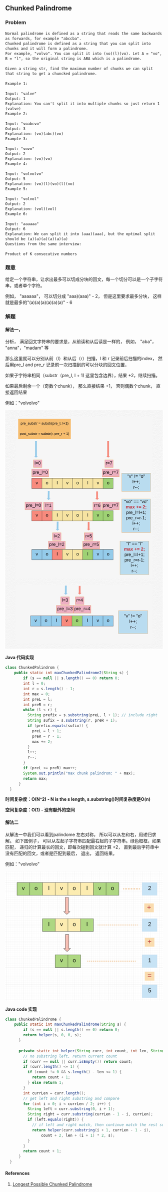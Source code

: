 ## Chunked Palindrome

### Problem
```
Normal palindrome is defined as a string that reads the same backwards as forwards, for example "abccba".
Chunked palindrome is defined as a string that you can split into chunks and it will form a palindrome.
For example, "volvo". You can split it into (vo)(l)(vo). Let A = "vo", B = "l", so the original string is ABA which is a palindrome.

Given a string str, find the maximum number of chunks we can split that string to get a chuncked palindrome.

Example 1:

Input: "valve"
Output: 1
Explanation: You can't split it into multiple chunks so just return 1 (valve)
Example 2:

Input: "voabcvo"
Output: 3
Explanation: (vo)(abc)(vo)
Example 3:

Input: "vovo"
Output: 2
Explanation: (vo)(vo)
Example 4:

Input: "volvolvo"
Output: 5
Explanation: (vo)(l)(vo)(l)(vo)
Example 5:

Input: "volvol"
Output: 2
Explanation: (vol)(vol)
Example 6:

Input: "aaaaaa"
Output: 6
Explanation: We can split it into (aaa)(aaa), but the optimal split should be (a)(a)(a)(a)(a)(a)
Questions from the same interview:

Product of K consecutive numbers
```

### 题意
给定一个字符串，让求出最多可以切成分块的回文，每一个切分可以是一个子字符串，或者单个字符。

例如， "aaaaaa"， 可以切分成 "aaa)(aaa)" - 2， 但是这里要求最多分块， 这样就是最多的"(a)(a)(a)(a)(a)(a)" - 6

### 解题
#### 解法一，
分析， 满足回文字符串的要求是，从前读和从后读是一样的， 例如， "aba"， "anna"，"madam" 等

那么这里就可以分别从前（l）和从后（r）扫描，l 和 r 记录前后扫描的index， 然后用pre_l and pre_r 记录前一次扫描到的可以分块的回文位置，

如果子字符串相同（substr（pre_l, l + 1) 这里包含边界），结果 +2，继续扫描。

如果最后剩余一个（奇数个chunk）， 那么直接结果 +1， 否则偶数个chunk， 直接返回结果

例如："volvolvo"

![alt text](../.../../../../resources/img/chunked_palindrom.png)

**Java 代码实现**
```java
class ChunkedPalindrom {
    public static int maxChunkedPalindrome2(String s) {
        if (s == null || s.length() == 0) return 0;
        int l = 0;
        int r = s.length() - 1;
        int max = 0;
        int preL = l;
        int preR = r;
        while (l < r) {
          String prefix = s.substring(preL, l + 1); // include right
          String sufix = s.substring(r, preR + 1);
          if (prefix.equals(sufix)) {
            preL = l + 1;
            preR = r - 1;
            max += 2;
          }
          l++;
          r--;
        }
        if (preL <= preR) max++;
        System.out.println("max chunk palindrom: " + max);
        return max;
      }
  }
```
**时间复杂度：O(N^2) - N is the s length, s.substring()时间复杂度是O(n)**

**空间复杂度：O(1) - 没有额外的空间**

#### 解法二
从解法一中我们可以看到palindome 左右对称， 所以可以从左和右，用递归求解。
如下图例子， 可以从左起子字符串匹配最右起的子字符串。绿色框框，如果匹配， 递归的计算最长的回文，即每次碰到回文就计算 +2，
直到最后字符串中没有匹配的回文，或者是匹配到最后， 退出， 返回结果。

例如："volvolvo"

![alt text](../../../resources/img/chunked_palindrom_recusive.png)

**Java code 实现**
```java
class ChunkedPalindrome {
    public static int maxChunkedPalindrome(String s) {
        if (s == null || s.length() == 0) return 0;
        return helper(s, 0, 0, s);
      }
    
      private static int helper(String curr, int count, int len, String s) {
        // no substring left, return current count
        if (curr == null || curr.isEmpty()) return count;
        if (curr.length() <= 1) {
          if (count != 0 && s.length() - len <= 1) {
            return count + 1;
          } else return 1;
        }
        int currLen = curr.length();
        // get left and right substring and compare
        for (int i = 0; i < currLen / 2; i++) {
          String left = curr.substring(0, i + 1);
          String right = curr.substring(currLen - 1 - i, currLen);
          if (left.equals(right)) {
            // if left and right match, then continue match the rest substring (s - left - right)
            return helper(curr.substring(i + 1, currLen - 1 - i),
                count + 2, len + (i + 1) * 2, s);
          }
        }
        return count + 1;
      }
  }
```

#### References
1. [Longest Possible Chunked Palindrome](https://www.geeksforgeeks.org/longest-possible-chunked-palindrome/)